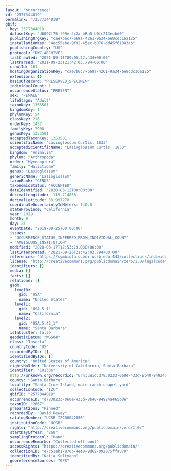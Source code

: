 ```yaml
---
layout: "occurrence"
id: "2577344019"
permalink: "/2577344019"
gbif:
  key: 2577344019
  datasetKey: "d6097f75-f99e-4c2a-b8a5-b0fc213ecbd0"
  publishingOrgKey: "cae7b6c7-669a-4261-9a34-6e8cdc16a125"
  installationKey: "4ec55ebe-9f92-45ec-b076-dd45f61003ab"
  publishingCountry: "US"
  protocol: "DWC_ARCHIVE"
  lastCrawled: "2021-09-11T09:05:22.434+00:00"
  lastParsed: "2021-09-23T21:42:03.794+00:00"
  crawlId: 161
  hostingOrganizationKey: "cae7b6c7-669a-4261-9a34-6e8cdc16a125"
  extensions: {}
  basisOfRecord: "PRESERVED_SPECIMEN"
  individualCount: 1
  occurrenceStatus: "PRESENT"
  sex: "FEMALE"
  lifeStage: "Adult"
  taxonKey: 1353501
  kingdomKey: 1
  phylumKey: 54
  classKey: 216
  orderKey: 1457
  familyKey: 7908
  genusKey: 1353501
  acceptedTaxonKey: 1353501
  scientificName: "Lasioglossum Curtis, 1833"
  acceptedScientificName: "Lasioglossum Curtis, 1833"
  kingdom: "Animalia"
  phylum: "Arthropoda"
  order: "Hymenoptera"
  family: "Halictidae"
  genus: "Lasioglossum"
  genericName: "Lasioglossum"
  taxonRank: "GENUS"
  taxonomicStatus: "ACCEPTED"
  dateIdentified: "2020-03-12T00:00:00"
  decimalLongitude: -119.714056
  decimalLatitude: 33.997278
  coordinateUncertaintyInMeters: 140.0
  stateProvince: "California"
  year: 2019
  month: 9
  day: 25
  eventDate: "2019-09-25T00:00:00"
  issues:
  - "OCCURRENCE_STATUS_INFERRED_FROM_INDIVIDUAL_COUNT"
  - "AMBIGUOUS_INSTITUTION"
  modified: "2020-03-17T12:53:19.000+00:00"
  lastInterpreted: "2021-09-23T21:42:03.794+00:00"
  references: "https://symbiota.ccber.ucsb.edu:443/collections/individual/index.php?occid=181306"
  license: "http://creativecommons.org/publicdomain/zero/1.0/legalcode"
  identifiers: []
  media: []
  facts: []
  relations: []
  gadm:
    level0:
      gid: "USA"
      name: "United States"
    level1:
      gid: "USA.5_1"
      name: "California"
    level2:
      gid: "USA.5.42_1"
      name: "Santa Barbara"
  isInCluster: false
  geodeticDatum: "WGS84"
  class: "Insecta"
  countryCode: "US"
  recordedByIDs: []
  identifiedByIDs: []
  country: "United States of America"
  rightsHolder: "University of California, Santa Barbara"
  identifier: "181306"
  http://unknown.org/recordId: "urn:uuid:d7830233-060e-433d-8b40-94924a465b0e"
  county: "Santa Barbara"
  locality: "Santa Cruz Island, main ranch chapel yard"
  collectionCode: "IZC"
  gbifID: "2577344019"
  occurrenceID: "d7830233-060e-433d-8b40-94924a465b0e"
  taxonID: "2667"
  preparations: "Pinned"
  recordedBy: "David Dewey"
  catalogNumber: "UCSB-IZC00042850"
  institutionCode: "UCSB"
  rights: "http://creativecommons.org/publicdomain/zero/1.0/"
  startDayOfYear: "268"
  samplingProtocol: "Hand"
  occurrenceRemarks: "Collected off pool"
  accessRights: "https://creativecommons.org/publicdomain/"
  collectionID: "e7c51ab1-870b-4ee8-9d62-092875ffa870"
  identifiedBy: "Katja Seltmann"
  georeferenceSources: "GPS"
---
```

